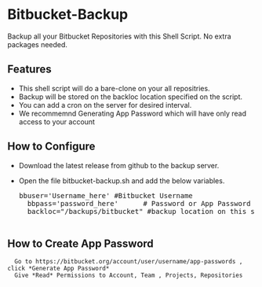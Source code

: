 # Bitbucket-Backup
Backup all your Bitbucket Repositories with this Shell Script. No extra packages needed.


## Features
- This shell script will do a bare-clone on your all repositries. 
- Backup will be stored on the backloc location specified on the script.
- You can add a cron on the server for desired interval.
- We recommemnd Generating App Password which will have only read access to your account


## How to Configure
- Download the latest release from github to the backup server.
- Open the file bitbucket-backup.sh and add the below variables.

    <pre>bbuser='Username_here' #Bitbucket Username
    bbpass='password_here'      # Password or App Password
    backloc="/backups/bitbucket" #backup location on this system
    </pre>

## How to Create App Password
      Go to https://bitbucket.org/account/user/username/app-passwords , click *Generate App Password*
      Give *Read* Permissions to Account, Team , Projects, Repositories

